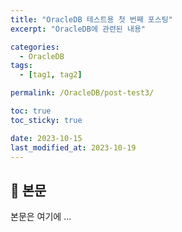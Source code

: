 ```yaml
---
title: "OracleDB 테스트용 첫 번째 포스팅"
excerpt: "OracleDB에 관련된 내용"

categories:
  - OracleDB
tags:
  - [tag1, tag2]

permalink: /OracleDB/post-test3/

toc: true
toc_sticky: true

date: 2023-10-15
last_modified_at: 2023-10-19
---
```


## 🦥 본문

본문은 여기에 ...
